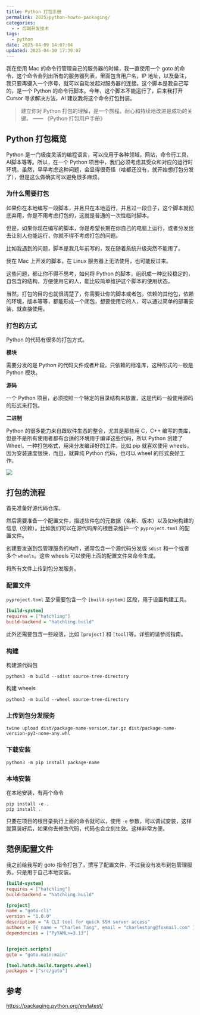 ```yaml
---
title: Python 打包手册
permalink: 2025/python-howto-packaging/
categories:
  - - 后端开发技术
tags:
  - python
date: 2025-04-09 14:07:04
updated: 2025-04-10 17:39:07
---
```

我在使用 Mac 的命令行管理自己的服务器的时候，我一直使用一个 goto 的命令，这个命令会列出所有的服务器列表，里面包含用户名，IP 地址，以及备注，我只要再键入一个序号，就可以自动发起对服务器的连接。这个脚本是我自己写的，是一个 Python 的命令行脚本。今年，这个脚本不能运行了，后来我打开 Cursor 寻求解决方法，AI 建议我将这个命令打包封装。

<!--more-->

> 建立你对 Python 打包的理解，是一个旅程。耐心和持续地改进是成功的关键。  —— 《Python 打包用户手册》

## Python 打包概览

Python 是一门极度灵活的编程语言，可以应用于各种领域，网站，命令行工具，AI脚本等等。所以，在一个 Python 项目中，我们必须考虑其受众和对应的运行时环境。虽然，早早考虑这种问题，会显得很奇怪（啥都还没有，就开始想打包分发了），但是这么做确实可以避免很多麻烦。

### 为什么需要打包

如果你在本地编写一段脚本，并且只在本地运行，并且过一段日子，这个脚本就彻底弃用，你是不用考虑打包的，这就是普通的一次性临时脚本。

但是，如果你现在编写的脚本，你是希望长期在你自己的电脑上运行，或者分发出去让别人也能运行，你就不得不考虑打包的问题。

比如我遇到的问题，脚本是我几年前写的，现在随着系统升级突然不能用了。

我在 Mac 上开发的脚本，在 Linux 服务器上无法使用，也可能反过来。

这些问题，都让你不得不思考，如何将 Python 的脚本，组织成一种比较稳定的，自包含的结构，方便使用它的人，能比较简单维护这个脚本的使用状态。

当然，打包的目的也就很清楚了，你需要让你的脚本或者包，依赖的其他包，依赖的环境，版本等等，都能形成一个闭包，想要使用它的人，可以通过简单的部署安装，就直接使用。

### 打包的方式

Python 的代码有很多的打包方式。

**模块**

需要分发的是 Python 的代码文件或者片段，只依赖的标准库，这种形式的一般是 Python 模块。

**源码**

一个 Python 项目，必须按照一个特定的目录结构来放置，这是代码一般使用源码的形式来打包。

**二进制**

Python 的很多能力来自跟软件生态的整合，尤其是那些用 C，C++ 编写的类库，但是不是所有使用者都有合适的环境用于编译这些代码，所以 Python 创建了 Wheel，一种打包格式，用来分发编译好的工件。比如 pip 就喜欢使用 wheels，因为安装速度很快，而且，就算纯 Python 代码，也可以 wheel 的形式良好工作。

![](../images/2025/04/python-packaging-tools-and-libs.png)

## 打包的流程

首先准备好源代码仓库。

然后需要准备一个配置文件，描述软件包的元数据（名称、版本）以及如何构建的信息（依赖）。比如我们可以在源代码库的根目录维护一个 `pyproject.toml` 的配置文件。

创建要发送到包管理服务的构件，通常包含一个源代码分发版 `sdist` 和一个或者多个 `wheels`。这些 wheels 可以使用上面的配置文件来命令生成。

将所有文件上传到包分发服务。

### 配置文件

`pyproject.toml` 至少需要包含一个 `[build-system]` 区段，用于设置构建工具。

```ini
[build-system]
requires = ["hatchling"]
build-backend = "hatchling.build"
```

此外还需要包含一些段落，比如 `[project]` 和 `[tool]`等。详细的请参阅指南。

### 构建

构建源代码包

```shell
python3 -m build --sdist source-tree-directory
```

构建 wheels

```shell
python3 -m build --wheel source-tree-directory
```

### 上传到包分发服务

```shell
twine upload dist/package-name-version.tar.gz dist/package-name-version-py3-none-any.whl
```

### 下载安装

```shell
python3 -m pip install package-name
```

### 本地安装

在本地安装，有两个命令

```shell
pip install -e .
pip install .
```

只要在项目的根目录执行上面的命令就可以，使用 `-e` 参数，可以调试安装，这样就算装好后，如果你去修改代码，代码也会立刻生效。这样非常方便。

## 范例配置文件

我之前给我写的 goto 指令打包了，撰写了配置文件，不过我没有发布到包管理服务。只是用于自己本地安装。

```ini
[build-system]
requires = ["hatchling"]
build-backend = "hatchling.build"

[project]
name = "goto-cli"
version = "1.0.0"
description = "A CLI tool for quick SSH server access"
authors = [{ name = "Charles Tang", email = "charlestang@foxmail.com" }]
dependencies = ["PyYAML>=3.13"]


[project.scripts]
goto = "goto.main:main"

[tool.hatch.build.targets.wheel]
packages = ["src/goto"]
```

## 参考

https://packaging.python.org/en/latest/

